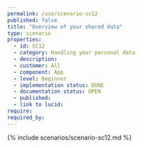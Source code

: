 ```yaml
---
permalink: /use/scenario-sc12
published: false
title: "Overview of your shared data"
type: scenario
properties:
  - id: SC12
  - category: Handling your personal data
  - description:
  - customer: All
  - component: App
  - level: Beginner
  - implementation status: DONE
  - documentation status: OPEN
  - published:
  - link to lucid:
require:
required_by:
---
```


{% include scenarios/scenario-sc12.md %}
